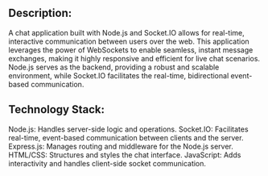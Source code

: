 ## Description:
A chat application built with Node.js and Socket.IO allows for real-time, interactive communication between users over the web. This application leverages the power of WebSockets to enable seamless, instant message exchanges, making it highly responsive and efficient for live chat scenarios. Node.js serves as the backend, providing a robust and scalable environment, while Socket.IO facilitates the real-time, bidirectional event-based communication.

## Technology Stack:
Node.js: Handles server-side logic and operations.
Socket.IO: Facilitates real-time, event-based communication between clients and the server.
Express.js: Manages routing and middleware for the Node.js server.
HTML/CSS: Structures and styles the chat interface.
JavaScript: Adds interactivity and handles client-side socket communication.
